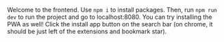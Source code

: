Welcome to the frontend. 
Use `npm i` to install packages. Then, run `npm run dev` to run the project and go to localhost:8080. You can try installing the PWA as well! Click the install app button on the search bar (on chrome, it should be just left of the extensions and bookmark star).